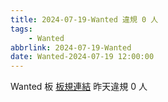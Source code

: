 ```yaml
---
title: 2024-07-19-Wanted 違規 0 人
tags:
    - Wanted
abbrlink: 2024-07-19-Wanted
date: Wanted-2024-07-19 12:00:00
---
```

Wanted 板 [板規連結](https://www.ptt.cc/bbs/Wanted/M.1608829773.A.D3B.html)
昨天違規 0 人
